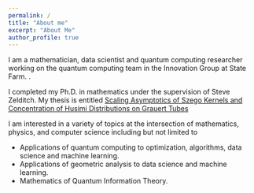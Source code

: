 ```yaml
---
permalink: /
title: "About me"
excerpt: "About Me"
author_profile: true
---
```


I am a mathematician, data scientist and quantum computing researcher working on the quantum computing team in the Innovation Group at State Farm. .  

I completed my Ph.D. in mathematics under the supervision of Steve Zelditch. My thesis is entitled [Scaling Asymptotics of Szego Kernels and Concentration of Husimi Distributions on Grauert Tubes](https://arch.library.northwestern.edu/concern/generic_works/qr46r123s?locale=en)

I am interested in a variety of topics at the intersection of mathematics, physics, and computer science including but not limited to 
- Applications of quantum computing to optimization, algorithms, data science and machine learning. 
- Applications of geometric analysis to data science and machine learning.
- Mathematics of Quantum Information Theory.
